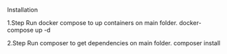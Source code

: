 Installation

1.Step
Run docker compose to up containers on main folder.
    docker-compose up -d

2.Step
Run composer to get dependencies on main folder.
    composer install
